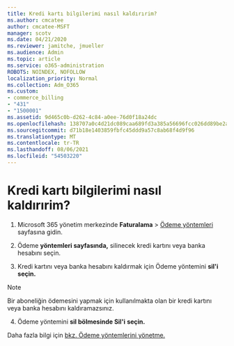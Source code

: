 ```yaml
---
title: Kredi kartı bilgilerimi nasıl kaldırırim?
ms.author: cmcatee
author: cmcatee-MSFT
manager: scotv
ms.date: 04/21/2020
ms.reviewer: jamitche, jmueller
ms.audience: Admin
ms.topic: article
ms.service: o365-administration
ROBOTS: NOINDEX, NOFOLLOW
localization_priority: Normal
ms.collection: Adm_O365
ms.custom:
- commerce_billing
- "431"
- "1500001"
ms.assetid: 9d465c0b-d262-4c84-a0ee-76d0f18a24dc
ms.openlocfilehash: 138707a0c4d21dc089caa689fd3a385a56696fcc026dd89be2afaf069a1d2b73
ms.sourcegitcommit: d71b18e1403859fbfc45ddd9a57c8ab68f4d9f96
ms.translationtype: MT
ms.contentlocale: tr-TR
ms.lasthandoff: 08/06/2021
ms.locfileid: "54503220"
---
```

# <a name="how-do-i-remove-my-credit-card-information"></a>Kredi kartı bilgilerimi nasıl kaldırırim?

1. Microsoft 365 yönetim merkezinde **Faturalama** \> [Ödeme yöntemleri](https://go.microsoft.com/fwlink/p/?linkid=2018806) sayfasına gidin.

2. Ödeme **yöntemleri sayfasında,** silinecek kredi kartını veya banka hesabını seçin.

3. Kredi kartını veya banka hesabını kaldırmak için Ödeme yöntemini **sil'i seçin.**

> [!NOTE]
> Bir aboneliğin ödemesini yapmak için kullanılmakta olan bir kredi kartını veya banka hesabını kaldıramazsınız.

4. Ödeme yöntemini **sil bölmesinde Sil'i** **seçin.**

Daha fazla bilgi için [bkz. Ödeme yöntemlerini yönetme.](/microsoft-365/commerce/billing-and-payments/manage-payment-methods)